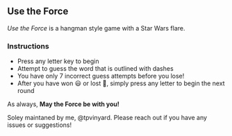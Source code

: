 ## Use the Force

*Use the Force* is a hangman style game with a Star Wars flare.

### Instructions
* Press any letter key to begin
* Attempt to guess the word that is outlined with dashes
* You have only 7 incorrect guess attempts before you lose!
* After you have won :smiley: or lost :grimacing:, simply press any letter to begin the next round

As always, **May the Force be with you!**






Soley maintaned by me, @tpvinyard. Please reach out if you have any issues or suggestions!
